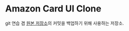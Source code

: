 # Amazon Card UI Clone

git 연습 겸 [원본 저장소](https://github.com/sungik-choi/javascript-amazon)의 커밋을 백업하기 위해 사용하는 저장소.
